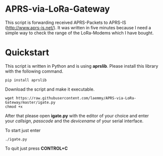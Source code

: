 # APRS-via-LoRa-Gateway
This script is forwarding received APRS-Packets to APRS-IS (http://www.aprs-is.net/). It was written in five minutes because I need a simple way to check the range of the LoRa-Modems which I have bought. 

# Quickstart

This script is written in Python and is using **aprslib**. Please install this library with the following command.
  
    pip install aprslib
  
Download the script and make it executable.

    wget https://raw.githubusercontent.com/laemmy/APRS-via-LoRa-Gateway/master/igate.py
    chmod +x
  
After that please open **igate.py** with the editor of your choice and enter your *callsign*, *passcode* and the *devicename* of your serial interface.

To start just enter

    ./igate.py
  
To quit just press **CONTROL+C**


  

